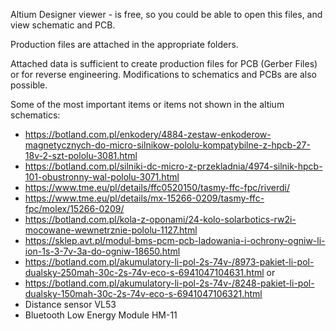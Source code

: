 Altium Designer viewer - is free, so you could be able to open this files, and view schematic and PCB.

Production files are attached in the appropriate folders.

Attached data is sufficient to create production files for PCB (Gerber Files) or for reverse engineering. Modifications to schematics and PCBs are also possible.

Some of the most important items or items not shown in the altium schematics:
* https://botland.com.pl/enkodery/4884-zestaw-enkoderow-magnetycznych-do-micro-silnikow-pololu-kompatybilne-z-hpcb-27-18v-2-szt-pololu-3081.html
* https://botland.com.pl/silniki-dc-micro-z-przekladnia/4974-silnik-hpcb-101-obustronny-wal-pololu-3071.html
* https://www.tme.eu/pl/details/ffc0520150/tasmy-ffc-fpc/riverdi/
* https://www.tme.eu/pl/details/mx-15266-0209/tasmy-ffc-fpc/molex/15266-0209/
* https://botland.com.pl/kola-z-oponami/24-kolo-solarbotics-rw2i-mocowane-wewnetrznie-pololu-1127.html
* https://sklep.avt.pl/modul-bms-pcm-pcb-ladowania-i-ochrony-ogniw-li-ion-1s-3-7v-3a-do-ogniw-18650.html
* https://botland.com.pl/akumulatory-li-pol-2s-74v-/8973-pakiet-li-pol-dualsky-250mah-30c-2s-74v-eco-s-6941047104631.html or
* https://botland.com.pl/akumulatory-li-pol-2s-74v-/8248-pakiet-li-pol-dualsky-150mah-30c-2s-74v-eco-s-6941047106321.html 
* Distance sensor VL53
* Bluetooth Low Energy Module HM-11
